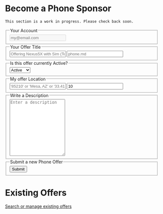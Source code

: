 

# Become a Phone Sponsor


```
This section is a work in progress. Please check back soon.
```


<form action="post.js">
  <fieldset>
    <legend>Your Account</legend>
    <label title="Email">
        <input name="email" type="text" placeholder="my@email.com" disabled required/>
        <session for="email"></session>
    </label>
  </fieldset>
  <fieldset>
    <legend>Your Offer Title</legend>
    <label title="Title">
        <input type="text" name="title" placeholder="Offering Nexus5X with Sim (Text & Talk)" required />
    </label>
    <label title="File Name">
        <input type="text" name="fileName" placeholder="phone.md" required />
    </label>
  </fieldset>
  <fieldset>
    <legend>Is this offer currently Active?</legend>
    <label title="Status">
        <select name="status" id="status">
          <option>Active</option>
          <option>Inactive</option>
        </select>
    </label>
  </fieldset>
  <fieldset>
    <legend>My offer Location</legend>
    <label title="Location">
        <input name="location" type="text" placeholder="'85210' or 'Mesa, AZ' or '33.4115946,-111.8449462'" required />
        <location for="location"></location>
    </label>
    <label title="Distance (mi.)">
        <input name="distance" type="number" placeholder="10 (miles)" value="10" />
    </label>
  </fieldset>
  <fieldset>
    <legend>Write a Description</legend>
    <label title="Description">
        <textarea name="description" rows="12" placeholder="Enter a description" required></textarea>
    </label>
  </fieldset>
  <fieldset>
    <legend>Submit a new Phone Offer</legend>
    <button type="submit">Submit</button>
  </fieldset>
</form>

# Existing Offers

[Search or manage existing offers](index.md)